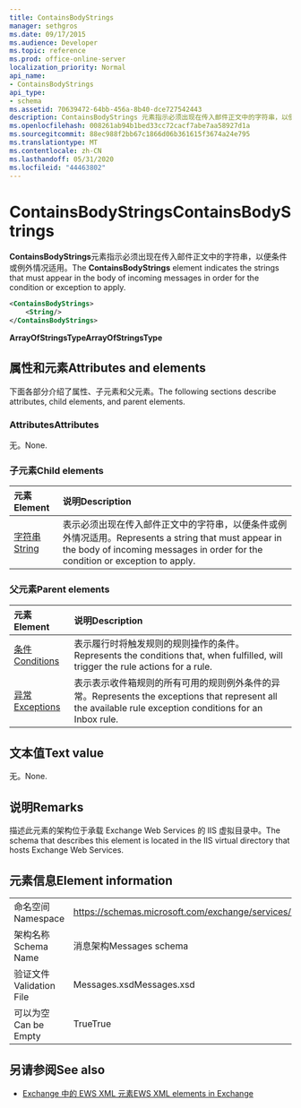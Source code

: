 ```yaml
---
title: ContainsBodyStrings
manager: sethgros
ms.date: 09/17/2015
ms.audience: Developer
ms.topic: reference
ms.prod: office-online-server
localization_priority: Normal
api_name:
- ContainsBodyStrings
api_type:
- schema
ms.assetid: 70639472-64bb-456a-8b40-dce727542443
description: ContainsBodyStrings 元素指示必须出现在传入邮件正文中的字符串，以便条件或例外情况适用。
ms.openlocfilehash: 008261ab94b1bed33cc72cacf7abe7aa58927d1a
ms.sourcegitcommit: 88ec988f2bb67c1866d06b361615f3674a24e795
ms.translationtype: MT
ms.contentlocale: zh-CN
ms.lasthandoff: 05/31/2020
ms.locfileid: "44463802"
---
```

# <a name="containsbodystrings"></a><span data-ttu-id="43a94-103">ContainsBodyStrings</span><span class="sxs-lookup"><span data-stu-id="43a94-103">ContainsBodyStrings</span></span>

<span data-ttu-id="43a94-104">**ContainsBodyStrings**元素指示必须出现在传入邮件正文中的字符串，以便条件或例外情况适用。</span><span class="sxs-lookup"><span data-stu-id="43a94-104">The **ContainsBodyStrings** element indicates the strings that must appear in the body of incoming messages in order for the condition or exception to apply.</span></span> 
  
```XML
<ContainsBodyStrings>
    <String/>
</ContainsBodyStrings>
```

 <span data-ttu-id="43a94-105">**ArrayOfStringsType**</span><span class="sxs-lookup"><span data-stu-id="43a94-105">**ArrayOfStringsType**</span></span>
## <a name="attributes-and-elements"></a><span data-ttu-id="43a94-106">属性和元素</span><span class="sxs-lookup"><span data-stu-id="43a94-106">Attributes and elements</span></span>

<span data-ttu-id="43a94-107">下面各部分介绍了属性、子元素和父元素。</span><span class="sxs-lookup"><span data-stu-id="43a94-107">The following sections describe attributes, child elements, and parent elements.</span></span>
  
### <a name="attributes"></a><span data-ttu-id="43a94-108">Attributes</span><span class="sxs-lookup"><span data-stu-id="43a94-108">Attributes</span></span>

<span data-ttu-id="43a94-109">无。</span><span class="sxs-lookup"><span data-stu-id="43a94-109">None.</span></span>
  
### <a name="child-elements"></a><span data-ttu-id="43a94-110">子元素</span><span class="sxs-lookup"><span data-stu-id="43a94-110">Child elements</span></span>

|<span data-ttu-id="43a94-111">**元素**</span><span class="sxs-lookup"><span data-stu-id="43a94-111">**Element**</span></span>|<span data-ttu-id="43a94-112">**说明**</span><span class="sxs-lookup"><span data-stu-id="43a94-112">**Description**</span></span>|
|:-----|:-----|
|[<span data-ttu-id="43a94-113">字符串</span><span class="sxs-lookup"><span data-stu-id="43a94-113">String</span></span>](string.md) <br/> |<span data-ttu-id="43a94-114">表示必须出现在传入邮件正文中的字符串，以便条件或例外情况适用。</span><span class="sxs-lookup"><span data-stu-id="43a94-114">Represents a string that must appear in the body of incoming messages in order for the condition or exception to apply.</span></span>  <br/> |
   
### <a name="parent-elements"></a><span data-ttu-id="43a94-115">父元素</span><span class="sxs-lookup"><span data-stu-id="43a94-115">Parent elements</span></span>

|<span data-ttu-id="43a94-116">**元素**</span><span class="sxs-lookup"><span data-stu-id="43a94-116">**Element**</span></span>|<span data-ttu-id="43a94-117">**说明**</span><span class="sxs-lookup"><span data-stu-id="43a94-117">**Description**</span></span>|
|:-----|:-----|
|[<span data-ttu-id="43a94-118">条件</span><span class="sxs-lookup"><span data-stu-id="43a94-118">Conditions</span></span>](conditions.md) <br/> |<span data-ttu-id="43a94-119">表示履行时将触发规则的规则操作的条件。</span><span class="sxs-lookup"><span data-stu-id="43a94-119">Represents the conditions that, when fulfilled, will trigger the rule actions for a rule.</span></span>  <br/> |
|[<span data-ttu-id="43a94-120">异常</span><span class="sxs-lookup"><span data-stu-id="43a94-120">Exceptions</span></span>](exceptions.md) <br/> |<span data-ttu-id="43a94-121">表示表示收件箱规则的所有可用的规则例外条件的异常。</span><span class="sxs-lookup"><span data-stu-id="43a94-121">Represents the exceptions that represent all the available rule exception conditions for an Inbox rule.</span></span>  <br/> |
   
## <a name="text-value"></a><span data-ttu-id="43a94-122">文本值</span><span class="sxs-lookup"><span data-stu-id="43a94-122">Text value</span></span>

<span data-ttu-id="43a94-123">无。</span><span class="sxs-lookup"><span data-stu-id="43a94-123">None.</span></span>
  
## <a name="remarks"></a><span data-ttu-id="43a94-124">说明</span><span class="sxs-lookup"><span data-stu-id="43a94-124">Remarks</span></span>

<span data-ttu-id="43a94-125">描述此元素的架构位于承载 Exchange Web Services 的 IIS 虚拟目录中。</span><span class="sxs-lookup"><span data-stu-id="43a94-125">The schema that describes this element is located in the IIS virtual directory that hosts Exchange Web Services.</span></span>
  
## <a name="element-information"></a><span data-ttu-id="43a94-126">元素信息</span><span class="sxs-lookup"><span data-stu-id="43a94-126">Element information</span></span>

|||
|:-----|:-----|
|<span data-ttu-id="43a94-127">命名空间</span><span class="sxs-lookup"><span data-stu-id="43a94-127">Namespace</span></span>  <br/> |https://schemas.microsoft.com/exchange/services/2006/messages  <br/> |
|<span data-ttu-id="43a94-128">架构名称</span><span class="sxs-lookup"><span data-stu-id="43a94-128">Schema Name</span></span>  <br/> |<span data-ttu-id="43a94-129">消息架构</span><span class="sxs-lookup"><span data-stu-id="43a94-129">Messages schema</span></span>  <br/> |
|<span data-ttu-id="43a94-130">验证文件</span><span class="sxs-lookup"><span data-stu-id="43a94-130">Validation File</span></span>  <br/> |<span data-ttu-id="43a94-131">Messages.xsd</span><span class="sxs-lookup"><span data-stu-id="43a94-131">Messages.xsd</span></span>  <br/> |
|<span data-ttu-id="43a94-132">可以为空</span><span class="sxs-lookup"><span data-stu-id="43a94-132">Can be Empty</span></span>  <br/> |<span data-ttu-id="43a94-133">True</span><span class="sxs-lookup"><span data-stu-id="43a94-133">True</span></span>  <br/> |
   
## <a name="see-also"></a><span data-ttu-id="43a94-134">另请参阅</span><span class="sxs-lookup"><span data-stu-id="43a94-134">See also</span></span>



- [<span data-ttu-id="43a94-135">Exchange 中的 EWS XML 元素</span><span class="sxs-lookup"><span data-stu-id="43a94-135">EWS XML elements in Exchange</span></span>](ews-xml-elements-in-exchange.md)

